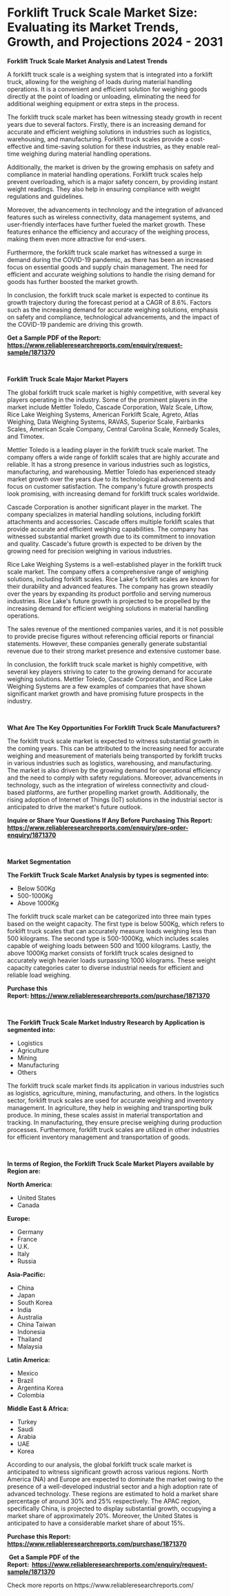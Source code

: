 <p><h1>Forklift Truck Scale Market Size: Evaluating its Market Trends, Growth, and Projections 2024 - 2031</h1></p><p><strong>Forklift Truck Scale Market Analysis and Latest Trends</strong></p>
<p><p>A forklift truck scale is a weighing system that is integrated into a forklift truck, allowing for the weighing of loads during material handling operations. It is a convenient and efficient solution for weighing goods directly at the point of loading or unloading, eliminating the need for additional weighing equipment or extra steps in the process.</p><p>The forklift truck scale market has been witnessing steady growth in recent years due to several factors. Firstly, there is an increasing demand for accurate and efficient weighing solutions in industries such as logistics, warehousing, and manufacturing. Forklift truck scales provide a cost-effective and time-saving solution for these industries, as they enable real-time weighing during material handling operations.</p><p>Additionally, the market is driven by the growing emphasis on safety and compliance in material handling operations. Forklift truck scales help prevent overloading, which is a major safety concern, by providing instant weight readings. They also help in ensuring compliance with weight regulations and guidelines.</p><p>Moreover, the advancements in technology and the integration of advanced features such as wireless connectivity, data management systems, and user-friendly interfaces have further fueled the market growth. These features enhance the efficiency and accuracy of the weighing process, making them even more attractive for end-users.</p><p>Furthermore, the forklift truck scale market has witnessed a surge in demand during the COVID-19 pandemic, as there has been an increased focus on essential goods and supply chain management. The need for efficient and accurate weighing solutions to handle the rising demand for goods has further boosted the market growth.</p><p>In conclusion, the forklift truck scale market is expected to continue its growth trajectory during the forecast period at a CAGR of 8.6%. Factors such as the increasing demand for accurate weighing solutions, emphasis on safety and compliance, technological advancements, and the impact of the COVID-19 pandemic are driving this growth.</p></p>
<p><strong>Get a Sample PDF of the Report:&nbsp; <a href="https://www.reliableresearchreports.com/enquiry/request-sample/1871370">https://www.reliableresearchreports.com/enquiry/request-sample/1871370</a></strong></p>
<p>&nbsp;</p>
<p><strong>Forklift Truck Scale Major Market Players</strong></p>
<p><p>The global forklift truck scale market is highly competitive, with several key players operating in the industry. Some of the prominent players in the market include Mettler Toledo, Cascade Corporation, Walz Scale, Liftow, Rice Lake Weighing Systems, American Forklift Scale, Agreto, Atlas Weighing, Data Weighing Systems, RAVAS, Superior Scale, Fairbanks Scales, American Scale Company, Central Carolina Scale, Kennedy Scales, and Timotex.</p><p>Mettler Toledo is a leading player in the forklift truck scale market. The company offers a wide range of forklift scales that are highly accurate and reliable. It has a strong presence in various industries such as logistics, manufacturing, and warehousing. Mettler Toledo has experienced steady market growth over the years due to its technological advancements and focus on customer satisfaction. The company's future growth prospects look promising, with increasing demand for forklift truck scales worldwide.</p><p>Cascade Corporation is another significant player in the market. The company specializes in material handling solutions, including forklift attachments and accessories. Cascade offers multiple forklift scales that provide accurate and efficient weighing capabilities. The company has witnessed substantial market growth due to its commitment to innovation and quality. Cascade's future growth is expected to be driven by the growing need for precision weighing in various industries.</p><p>Rice Lake Weighing Systems is a well-established player in the forklift truck scale market. The company offers a comprehensive range of weighing solutions, including forklift scales. Rice Lake's forklift scales are known for their durability and advanced features. The company has grown steadily over the years by expanding its product portfolio and serving numerous industries. Rice Lake's future growth is projected to be propelled by the increasing demand for efficient weighing solutions in material handling operations.</p><p>The sales revenue of the mentioned companies varies, and it is not possible to provide precise figures without referencing official reports or financial statements. However, these companies generally generate substantial revenue due to their strong market presence and extensive customer base.</p><p>In conclusion, the forklift truck scale market is highly competitive, with several key players striving to cater to the growing demand for accurate weighing solutions. Mettler Toledo, Cascade Corporation, and Rice Lake Weighing Systems are a few examples of companies that have shown significant market growth and have promising future prospects in the industry.</p></p>
<p>&nbsp;</p>
<p><strong>What Are The Key Opportunities For Forklift Truck Scale Manufacturers?</strong></p>
<p><p>The forklift truck scale market is expected to witness substantial growth in the coming years. This can be attributed to the increasing need for accurate weighing and measurement of materials being transported by forklift trucks in various industries such as logistics, warehousing, and manufacturing. The market is also driven by the growing demand for operational efficiency and the need to comply with safety regulations. Moreover, advancements in technology, such as the integration of wireless connectivity and cloud-based platforms, are further propelling market growth. Additionally, the rising adoption of Internet of Things (IoT) solutions in the industrial sector is anticipated to drive the market's future outlook.</p></p>
<p><strong>Inquire or Share Your Questions If Any Before Purchasing This Report: <a href="https://www.reliableresearchreports.com/enquiry/pre-order-enquiry/1871370">https://www.reliableresearchreports.com/enquiry/pre-order-enquiry/1871370</a></strong></p>
<p>&nbsp;</p>
<p><strong>Market Segmentation</strong></p>
<p><strong>The Forklift Truck Scale Market Analysis by types is segmented into:</strong></p>
<p><ul><li>Below 500Kg</li><li>500-1000Kg</li><li>Above 1000Kg</li></ul></p>
<p><p>The forklift truck scale market can be categorized into three main types based on the weight capacity. The first type is below 500Kg, which refers to forklift truck scales that can accurately measure loads weighing less than 500 kilograms. The second type is 500-1000Kg, which includes scales capable of weighing loads between 500 and 1000 kilograms. Lastly, the above 1000Kg market consists of forklift truck scales designed to accurately weigh heavier loads surpassing 1000 kilograms. These weight capacity categories cater to diverse industrial needs for efficient and reliable load weighing.</p></p>
<p><strong>Purchase this Report:&nbsp;<a href="https://www.reliableresearchreports.com/purchase/1871370">https://www.reliableresearchreports.com/purchase/1871370</a></strong></p>
<p>&nbsp;</p>
<p><strong>The Forklift Truck Scale Market Industry Research by Application is segmented into:</strong></p>
<p><ul><li>Logistics</li><li>Agriculture</li><li>Mining</li><li>Manufacturing</li><li>Others</li></ul></p>
<p><p>The forklift truck scale market finds its application in various industries such as logistics, agriculture, mining, manufacturing, and others. In the logistics sector, forklift truck scales are used for accurate weighing and inventory management. In agriculture, they help in weighing and transporting bulk produce. In mining, these scales assist in material transportation and tracking. In manufacturing, they ensure precise weighing during production processes. Furthermore, forklift truck scales are utilized in other industries for efficient inventory management and transportation of goods.</p></p>
<p>&nbsp;</p>
<p><strong>In terms of Region, the Forklift Truck Scale Market Players available by Region are:</strong></p>
<p>
    <p> <strong> North America: </strong>
        <ul>
            <li>United States</li>
            <li>Canada</li>
        </ul>
        </p> 
    <p> <strong> Europe: </strong>
        <ul>
            <li>Germany</li>
            <li>France</li>
            <li>U.K.</li>
            <li>Italy</li>
            <li>Russia</li>
        </ul>
        </p> 
    <p> <strong> Asia-Pacific: </strong>
        <ul>
            <li>China</li>
            <li>Japan</li>
            <li>South Korea</li>
            <li>India</li>
            <li>Australia</li>
            <li>China Taiwan</li>
            <li>Indonesia</li>
            <li>Thailand</li>
            <li>Malaysia</li>
        </ul>
        </p> 
    <p> <strong> Latin America: </strong>
        <ul>
            <li>Mexico</li>
            <li>Brazil</li>
            <li>Argentina Korea</li>
            <li>Colombia</li>
        </ul>
        </p> 
    <p> <strong> Middle East & Africa: </strong>
        <ul>
            <li>Turkey</li>
            <li>Saudi</li>
            <li>Arabia</li>
            <li>UAE</li>
            <li>Korea</li>
        </ul>
    </p>
    </p>
<p><p>According to our analysis, the global forklift truck scale market is anticipated to witness significant growth across various regions. North America (NA) and Europe are expected to dominate the market owing to the presence of a well-developed industrial sector and a high adoption rate of advanced technology. These regions are estimated to hold a market share percentage of around 30% and 25% respectively. The APAC region, specifically China, is projected to display substantial growth, occupying a market share of approximately 20%. Moreover, the United States is anticipated to have a considerable market share of about 15%.</p></p>
<p><strong>Purchase this Report: <a href="https://www.reliableresearchreports.com/purchase/1871370">https://www.reliableresearchreports.com/purchase/1871370</a></strong></p>
<p>&nbsp;<strong>Get a Sample PDF of the Report:&nbsp;&nbsp;<a href="https://www.reliableresearchreports.com/enquiry/request-sample/1871370">https://www.reliableresearchreports.com/enquiry/request-sample/1871370</a></strong></p>
<p><strong></strong></p>
<p>Check more reports on https://www.reliableresearchreports.com/</p>